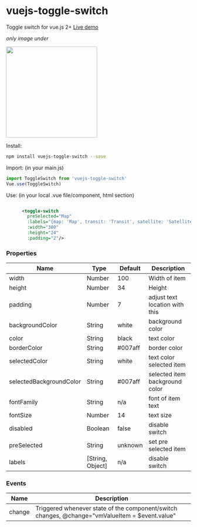 # vuejs-toggle-switch
Toggle switch for vue.js 2+
[Live demo](http://softwarefun.no/#/toggleswitch)

<i>only image under </i>

<img src="https://github.com/larsmars/vuejs-toggle-switch/blob/master/demo/src/assets/demo_img.png" height="248">

Install:
```bash
npm install vuejs-toggle-switch --save
```

Import: (in your main.js)
```javascript
import ToggleSwitch from 'vuejs-toggle-switch'
Vue.use(ToggleSwitch)
```

Use: (in your local .vue file/component, html section)
```xml

      <toggle-switch
        preSelected="Map"
        :labels="{map: 'Map', transit: 'Transit', satellite: 'Satellite'}"
        :width="380"
        :height="24"
        :padding="2"/>
```

### Properties

| Name      | Type              | Default     | Description                        |
| ---       | ---               | ---         | ---                                |
| width     | Number           | 100       | Width of item|
| height      | Number           | 34       | Height |
| padding     | Number           | 7       | adjust text location with this |
| backgroundColor      | String           | white       | background color |
| color     | String           | black       | text color|
| borderColor      | String  | #007aff | border color |
| selectedColor     | String           | white     | text color selected item |
| selectedBackgroundColor      | String           | #007aff       | selected item background color |
| fontFamily     | String           | n/a  | font of item text |
| fontSize      | Number           | 14     | text size |
| disabled     | Boolean           | false       | disable switch |
| preSelected     | String           | unknown       | set pre selected item |
| labels     | [String, Object]           | n/a       | disable switch |

### Events

| Name   | Description              |
| ---    | ---                      |
| change | Triggered whenever state of the component/switch changes, @change="vmValueItem = $event.value" |

